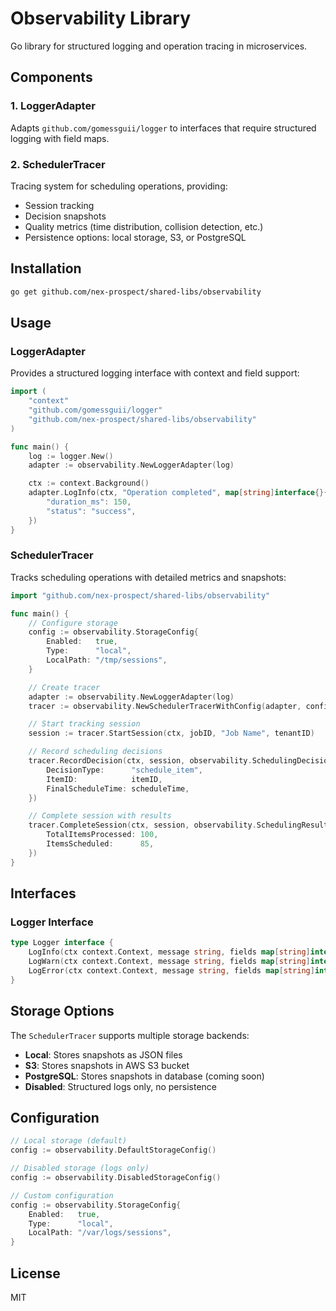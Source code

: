 # Observability Library

Go library for structured logging and operation tracing in microservices.

## Components

### 1. LoggerAdapter
Adapts `github.com/gomessguii/logger` to interfaces that require structured logging with field maps.

### 2. SchedulerTracer
Tracing system for scheduling operations, providing:
- Session tracking
- Decision snapshots
- Quality metrics (time distribution, collision detection, etc.)
- Persistence options: local storage, S3, or PostgreSQL

## Installation

```bash
go get github.com/nex-prospect/shared-libs/observability
```

## Usage

### LoggerAdapter

Provides a structured logging interface with context and field support:

```go
import (
    "context"
    "github.com/gomessguii/logger"
    "github.com/nex-prospect/shared-libs/observability"
)

func main() {
    log := logger.New()
    adapter := observability.NewLoggerAdapter(log)

    ctx := context.Background()
    adapter.LogInfo(ctx, "Operation completed", map[string]interface{}{
        "duration_ms": 150,
        "status": "success",
    })
}
```

### SchedulerTracer

Tracks scheduling operations with detailed metrics and snapshots:

```go
import "github.com/nex-prospect/shared-libs/observability"

func main() {
    // Configure storage
    config := observability.StorageConfig{
        Enabled:   true,
        Type:      "local",
        LocalPath: "/tmp/sessions",
    }

    // Create tracer
    adapter := observability.NewLoggerAdapter(log)
    tracer := observability.NewSchedulerTracerWithConfig(adapter, config)

    // Start tracking session
    session := tracer.StartSession(ctx, jobID, "Job Name", tenantID)

    // Record scheduling decisions
    tracer.RecordDecision(ctx, session, observability.SchedulingDecision{
        DecisionType:      "schedule_item",
        ItemID:            itemID,
        FinalScheduleTime: scheduleTime,
    })

    // Complete session with results
    tracer.CompleteSession(ctx, session, observability.SchedulingResults{
        TotalItemsProcessed: 100,
        ItemsScheduled:      85,
    })
}
```

## Interfaces

### Logger Interface
```go
type Logger interface {
    LogInfo(ctx context.Context, message string, fields map[string]interface{})
    LogWarn(ctx context.Context, message string, fields map[string]interface{})
    LogError(ctx context.Context, message string, fields map[string]interface{})
}
```

## Storage Options

The `SchedulerTracer` supports multiple storage backends:

- **Local**: Stores snapshots as JSON files
- **S3**: Stores snapshots in AWS S3 bucket
- **PostgreSQL**: Stores snapshots in database (coming soon)
- **Disabled**: Structured logs only, no persistence

## Configuration

```go
// Local storage (default)
config := observability.DefaultStorageConfig()

// Disabled storage (logs only)
config := observability.DisabledStorageConfig()

// Custom configuration
config := observability.StorageConfig{
    Enabled:   true,
    Type:      "local",
    LocalPath: "/var/logs/sessions",
}
```

## License

MIT
